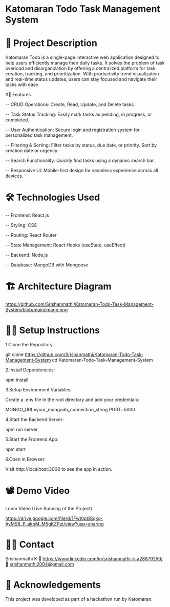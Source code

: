 # Katomaran Todo Task Management System

# 🚀 Project Description
Katomaran Todo is a single-page interactive web application designed to help users efficiently manage their daily tasks. It solves the problem of task overload and disorganization by offering a centralized platform for task creation, tracking, and prioritization. With productivity trend visualization and real-time status updates, users can stay focused and navigate their tasks with ease.

#🔧 Features

-- CRUD Operations: Create, Read, Update, and Delete tasks.

-- Task Status Tracking: Easily mark tasks as pending, in progress, or completed.

-- User Authentication: Secure login and registration system for personalized task management.

-- Filtering & Sorting: Filter tasks by status, due date, or priority. Sort by creation date or urgency.

-- Search Functionality: Quickly find tasks using a dynamic search bar.

-- Responsive UI: Mobile-first design for seamless experience across all devices.

# 🛠️ Technologies Used
-- Frontend: React.js

-- Styling: CSS

-- Routing: React Router

-- State Management: React Hooks (useState, useEffect)

-- Backend: Node.js

-- Database: MongoDB with Mongoose

# 🏗️ Architecture Diagram
https://github.com/Srishanmathi/Katomaran-Todo-Task-Management-System/blob/main/image.png

# 🧑‍💻 Setup Instructions
1.Clone the Repository:

git clone
https://github.com/Srishanmathi/Katomaran-Todo-Task-Management-System
cd Katomaran-Todo-Task-Management-System

2.Install Dependencies:

npm install

3.Setup Environment Variables:

Create a .env file in the root directory and add your credentials:

MONGO_URL=your_mongodb_connection_string
PORT=5000

4.Start the Backend Server:

npm run server

5.Start the Frontend App:

npm start

6.Open in Browser:

Visit http://localhost:3000 to see the app in action.

# 📽️ Demo Video

Loom Video (Live Running of the Project)

https://drive.google.com/file/d/1Fwt0pG8qkq-AyMS8_P_akbM_M5gKZPzt/view?usp=sharing

# 👩‍💻 Contact
Srishanmathi K
🔗 https://www.linkedin.com/in/srishanmathi-k-a28879259/
📧 srishanmathi2004@gmail.com

# 🏁 Acknowledgements
This project was developed as part of a hackathon run by Katomaran.
